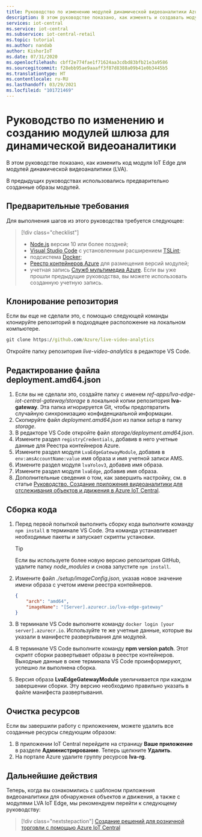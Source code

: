 ```yaml
---
title: Руководство по изменению модулей динамической видеоаналитики Azure IoT Edge
description: В этом руководстве показано, как изменять и создавать модули шлюза динамической для видеоаналитики, которые используются в шаблоне приложения видеоаналитики для обнаружения объектов и движения.
services: iot-central
ms.service: iot-central
ms.subservice: iot-central-retail
ms.topic: tutorial
ms.author: nandab
author: KishorIoT
ms.date: 07/31/2020
ms.openlocfilehash: cbff2e774fae1f71624aa3cdbd83bfb21e3a9586
ms.sourcegitcommit: f28ebb95ae9aaaff3f87d8388a09b41e0b3445b5
ms.translationtype: HT
ms.contentlocale: ru-RU
ms.lasthandoff: 03/29/2021
ms.locfileid: "101721469"
---
```

# <a name="tutorial-modify-and-build-the-live-video-analytics-gateway-modules"></a>Руководство по изменению и созданию модулей шлюза для динамической видеоаналитики

В этом руководстве показано, как изменить код модуля IoT Edge для модулей динамической видеоаналитики (LVA).

В предыдущих руководствах использовались предварительно созданные образы модулей.

## <a name="prerequisites"></a>Предварительные требования

Для выполнения шагов из этого руководства требуется следующее:


> [!div class="checklist"]
> * [Node.js](https://nodejs.org/en/download/) версии 10 или более поздней;
> * [Visual Studio Code](https://code.visualstudio.com/Download) с установленным расширением [TSLint](https://marketplace.visualstudio.com/items?itemName=ms-vscode.vscode-typescript-tslint-plugin);
> * подсистема [Docker](https://www.docker.com/products/docker-desktop);
> * [Реестр контейнеров Azure](../../container-registry/index.yml) для размещения версий модулей;
> * учетная запись [Служб мультимедиа Azure](../../media-services/index.yml). Если вы уже прошли предыдущие руководства, вы можете использовать созданную учетную запись.

## <a name="clone-the-repository"></a>Клонирование репозитория

Если вы еще не сделали это, с помощью следующей команды клонируйте репозиторий в подходящее расположение на локальном компьютере.

```cmd
git clone https://github.com/Azure/live-video-analytics
```

Откройте папку репозитория *live-video-analytics* в редакторе VS Code.

## <a name="edit-the-deploymentamd64json-file"></a>Редактирование файла deployment.amd64.json

1. Если вы не сделали это, создайте папку с именем *ref-apps/lva-edge-iot-central-gateway/storage* в локальной копии репозитория **lva-gateway**. Эта папка игнорируется Git, чтобы предотвратить случайную синхронизацию конфиденциальной информации.
1. Скопируйте файл *deployment.amd64.json* из папки *setup* в папку *storage*.
1. В редакторе VS Code откройте файл *storage/deployment.amd64.json*.
1. Измените раздел `registryCredentials`, добавив в него учетные данные для Реестра контейнеров Azure.
1. Измените раздел модуля `LvaEdgeGatewayModule`, добавив в `env:amsAccountName:value` имя образа и имя учетной записи AMS.
1. Измените раздел модуля `lvaYolov3`, добавив имя образа.
1. Измените раздел модуля `lvaEdge`, добавив имя образа.
1. Дополнительные сведения о том, как завершить настройку, см. в статье [Руководство. Создание приложения видеоаналитики для отслеживания объектов и движения в Azure IoT Central](tutorial-video-analytics-create-app-yolo-v3.md).

## <a name="build-the-code"></a>Сборка кода

1. Перед первой попыткой выполнить сборку кода выполните команду `npm install` в терминале VS Code. Эта команда устанавливает необходимые пакеты и запускает скрипты установки.

    > [!TIP]
    > Если вы используете более новую версию репозитория GitHub, удалите папку *node_modules* и снова запустите `npm install`.

1. Измените файл *./setup/imageConfig.json*, указав новое значение имени образа с учетом имени реестра контейнеров.

    ```json
    {
        "arch": "amd64",
        "imageName": "[Server].azurecr.io/lva-edge-gateway"
    }
    ```

1. В терминале VS Code выполните команду `docker login [your server].azurecr.io`. Используйте те же учетные данные, которые вы указали в манифесте развертывания для модулей.

1. В терминале VS Code выполните команду **npm version patch**. Этот скрипт сборки развертывает образы в реестре контейнеров. Выходные данные в окне терминала VS Code проинформируют, успешно ли выполнена сборка.

1. Версия образа **LvaEdgeGatewayModule** увеличивается при каждом завершении сборки. Эту версию необходимо правильно указать в файле манифеста развертывания.

## <a name="clean-up-resources"></a>Очистка ресурсов

Если вы завершили работу с приложением, можете удалить все созданные ресурсы следующим образом:

1. В приложении IoT Central перейдите на страницу **Ваше приложение** в разделе **Администрирование**. Теперь щелкните **Удалить**.
1. На портале Azure удалите группу ресурсов **lva-rg**.

## <a name="next-steps"></a>Дальнейшие действия

Теперь, когда вы ознакомились с шаблоном приложения видеоаналитики для обнаружения объектов и движения, а также с модулями LVA IoT Edge, мы рекомендуем перейти к следующему руководству:

> [!div class="nextstepaction"]
> [Создание решений для розничной торговли с помощью Azure IoT Central](overview-iot-central-retail.md)